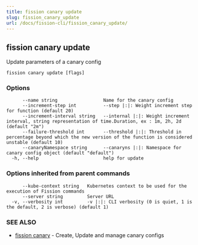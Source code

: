 ```yaml
---
title: fission canary update
slug: fission_canary_update
url: /docs/fission-cli/fission_canary_update/
---
```

## fission canary update

Update parameters of a canary config

```
fission canary update [flags]
```

### Options

```
      --name string                 Name for the canary config
      --increment-step int          --step |:|: Weight increment step for function (default 20)
      --increment-interval string   --internal |:|: Weight increment interval, string representation of time.Duration, ex : 1m, 2h, 2d (default "2m")
      --failure-threshold int       --threshold |:|: Threshold in percentage beyond which the new version of the function is considered unstable (default 10)
      --canaryNamespace string      --canaryns |:|: Namespace for canary config object (default "default")
  -h, --help                        help for update
```

### Options inherited from parent commands

```
      --kube-context string   Kubernetes context to be used for the execution of Fission commands
      --server string         Server URL
  -v, --verbosity int         -v |:|: CLI verbosity (0 is quiet, 1 is the default, 2 is verbose) (default 1)
```

### SEE ALSO

* [fission canary](/docs/fission-cli/fission_canary/)	 - Create, Update and manage canary configs

